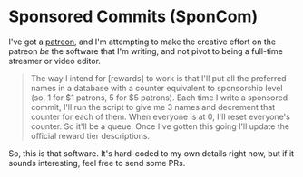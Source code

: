 # Sponsored Commits (SponCom)

I've got a [patreon](https://www.patreon.com/creatorglyph), and I'm attempting
to make the creative effort on the patreon *be* the software that I'm writing,
and not pivot to being a full-time streamer or video editor.

> The way I intend for [rewards] to work is that I'll put all the preferred
> names in a database with a counter equivalent to sponsorship level (so, 1 for
> $1 patrons, 5 for $5 patrons). Each time I write a sponsored commit, I'll run
> the script to give me 3 names and decrement that counter for each of
> them. When everyone is at 0, I'll reset everyone's counter.  So it'll be a
> queue.  Once I've gotten this going I'll update the official reward tier
> descriptions.

So, this is that software.  It's hard-coded to my own details right now, but if
it sounds interesting, feel free to send some PRs.
